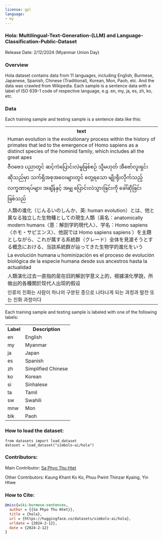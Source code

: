 ```yaml
---
license: gpl
language:
- my
---
```

### Hola: Multilingual-Text-Generation-(LLM) and Language-Classification-Public-Dataset
Release Date: 2/12/2024 (Myanmar Union Day)

### <b> Overview </b>
Hola dataset contains data from 11 languages, including English, Burmese, Japanese, Spanish, Chinese (Traditional), Korean, Mon, Paoh, etc. And the data was crawled from Wikipedia. Each sample is a sentence data with a label of ISO 639-1 code of respective language, e.g. en, my, ja, es, zh, ko, etc.

### <b> Data </b>
Each training sample and testing sample is a sentence data like this:
<table>
    <tr>
        <th> text </th>
    </tr>
    <tr>
        <td>
            Human evolution is the evolutionary process within the history of primates that led to the emergence of Homo sapiens as a distinct species of the hominid family, which includes all the great apes
        </td>
    </tr>
    <tr>
        <td>
            ဇီဝဗေဒ ပညာတွင် ဆင့်ကဲပြောင်းလဲမှုဖြစ်စဉ် သို့မဟုတ် အီဗော်လူးရှင်း ဆိုသည်မှာ သက်ရှိအစုအဝေးများတွင် တွေ့ရသော မျိုးရိုးလိုက်သည့် လက္ခဏာရပ်များ အချိန်နှင့် အမျှ ပြောင်းလဲသွားခြင်းကို ခေါ်ဆိုခြင်း ဖြစ်သည်
        </td>
    </tr>
    <tr>
        <td>
            人類の進化（じんるいのしんか、英: human evolution）とは、他と異なる独立した生物種としての現生人類（英名：anatomically modern humans〈意：解剖学的現代人〉、学名：Homo sapiens〈ホモ・サピエンス〉、他説では Homo sapiens sapiens ）を主題としながら、これが属する系統群（クレード）全体を見渡そうとする概念における、当該系統群が辿ってきた生物学的進化をいう
        </td>
    </tr>
    <tr>
        <td>
            La evolución humana u hominización es el proceso de evolución biológica de la especie humana desde sus ancestros hasta la actualidad
        </td>
    </tr>
    <tr>
        <td>
            人類演化过去一直指的是在旧的解剖学意义上的，根據演化學說，所做出的各種關於现代人出现的假设
        </td>
    </tr>
    <tr>
        <td>
            인류의 진화는 사람이 하나의 구분된 종으로 나타나게 되는 과정과 발전 또는 진화 과정이다
        </td>
    </tr>
</table>

Each training sample and testing sample is labeled with one of the following labels:
<table>
    <tr>
        <th> Label </th>
        <th> Description </th>
    </tr>
    <tr>
        <td> en </td>
        <td> English </td>
    </tr>
    <tr>
        <td> my </td>
        <td> Myanmar </td>
    </tr>
    <tr>
        <td> ja </td>
        <td> Japan </td>
    </tr>
    <tr>
        <td> es </td>
        <td> Spanish </td>
    </tr>
    <tr>
        <td> zh </td>
        <td> Simplified Chinese </td>
    </tr>
    <tr>
        <td> ko </td>
        <td> Korean </td>
    </tr>
    <tr>
        <td> si </td>
        <td> Sinhalese </td>
    </tr>
    <tr>
        <td> ta </td>
        <td> Tamil </td>
    </tr>
    <tr>
        <td> sw </td>
        <td> Swahili </td>
    </tr>
    <tr>
        <td> mnw </td>
        <td> Mon </td>
    </tr>
    <tr>
        <td> blk </td>
        <td> Paoh </td>
    </tr>
</table>

### How to load the dataset: 
```
from datasets import load_dataset
dataset = load_dataset("simbolo-ai/hola")
```

### Contributors:

Main Contributor: [Sa Phyo Thu Htet](https://github.com/SaPhyoThuHtet)

Other Contributors: Kaung Khant Ko Ko, Phuu Pwint Thinzar Kyaing, Yin Htwe

### How to Cite:
```bibtex
@misc{wiki-burmese-sentences,
  author = {{Sa Phyo Thu Htet}},
  title = {hola},
  url = {https://huggingface.co/datasets/simbolo-ai/hola},
  urldate = {2024-2-12},
  date = {2024-2-12}
}
```